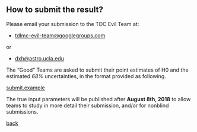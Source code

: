 ## How to submit the result?
Please email your submission to the TDC Evil Team at:
* [tdlmc-evil-team@googlegroups.com](tdlmc-evil-team@googlegroups.com)

or
* [dxh@astro.ucla.edu](dxh@astro.ucla.edu)

The “Good” Teams are asked to submit their point estimates of H0 and the estimated _68%_ uncertainties, in the format provided as following.

[submit.example](submit.example)

The true input parameters will be published after **August 8th, 2018** to allow teams to study in more detail their submission, and/or for nonblind submissions.

[back](./)

